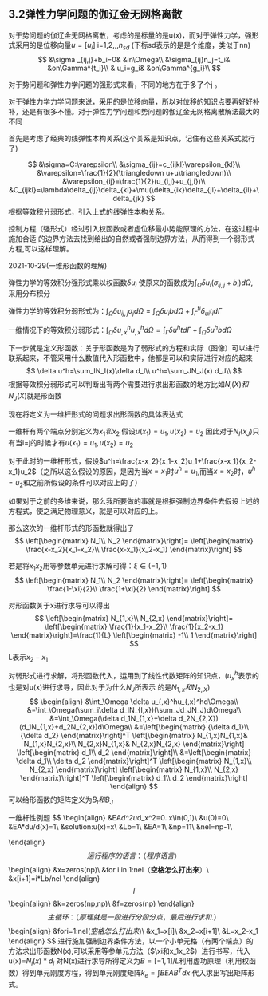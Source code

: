 ## 3.2弹性力学问题的伽辽金无网格离散

对于势问题的伽辽金无网格离散，考虑的是标量的是u(x)，而对于弹性力学，强形式采用的是位移向量$u=[u_i]$ i=1,2,,,$n_{sd}$ (下标sd表示的是是个维度，类似于nn)
$$
&\sigma _{ij,j}+b_i=0&
&in\Omega\\
&\sigma_{ij}n_j=t_i&
&on\Gamma^{t_i}\\
& u_i=g_i&
&on\Gamma^{g_i}\\
$$



对于势问题和弹性力学问题的强形式来看，不同的地方在于多了个j 。

对于弹性力学力学问题来说，采用的是位移向量，所以对位移的知识点要再好好补补，还是有很多不懂。对于弹性力学问题和势问题的伽辽金无网格离散解法最大的不同

首先是考虑了经典的线弹性本构关系(这个关系是知识点，记住有这些关系式就行了)

$$
&\sigma=C:\varepsilon\\
&\sigma_{ij}=c_{ijkl}\varepsilon_{kl}\\
&\varepsilon=\frac{1}{2}(\triangledown u+u\triangledown)\\
&\varepsilon_{ij}=\frac{1}{2}(u_{i,j}+u_{j,i})\\
&C_{ijkl}=\lambda\delta_{ij}\delta_{kl}+\mu(\delta_{ik}\delta_{jl}+\delta_{il}+\delta_{jk}
$$
根据等效积分弱形式，引入上式的线弹性本构关系。

控制方程（强形式）经过引入权函数或者虚位移最小势能原理的方法，在这过程中施加合适 的边界方法去找到给出的自然或者强制边界方法，从而得到一个弱形式方程,可以这样理解。

2021-10-29(一维形函数的理解)

弹性力学的等效积分强形式乘以权函数$\delta u_i$ 使原来的函数成为$\int_\Omega \delta u_i(\sigma_{ij,j}+b_i)d\Omega$,采用分布积分

弹性力学的等效积分弱形式为：$\int_\Omega \delta u_{ij,j}\sigma_jd\Omega=\int_\Omega \delta u_{i}bd\Omega+\int_\Gamma^{ti}\delta _{ui}t_id\Gamma$

一维情况下的等效积分弱形式：$\int_\Omega \delta u_{,x}^hu_{,x}^hd\Omega=\int_\Gamma \delta u^htd\Gamma+\int_\Omega \delta u^hbd\Omega$

下一步就是定义形函数：关于形函数是为了弱形式的方程和实际（图像）可以进行联系起来，不管采用什么数值代入形函数中，他都是可以和实际进行对应的起来
$$
\delta u^h=\sum_IN_I(x)\delta d_I\\
u^h=\sum_JN_J(x) d_J\\
$$
根据等效积分弱形式可以判断出有两个需要进行求出形函数的地方比如$N_I(X)和N_J(X)$就是形函数

现在将定义为一维杆形式的问题求出形函数的具体表达式

一维杆有两个端点分别定义为$x_1和x_2$ 假设$u(x_1)=u_1,u(x_2)=u_2$ 因此对于$N_I(x_J)$只有当i=j的时候才有$u(x_1)=u_1,u(x_2)=u_2$

对于此时的一维杆形式，假设$u^h=\frac{x-x_2}{x_1-x_2}u_1+\frac{x-x_1}{x_2-x_1}u_2$（之所以这么假设的原因，是因为当$x=x_1$时$u^h=u_1$,而当$x=x_2$时，$u^h=u_2$和之前所假设的条件可以对应上的了）

如果对于之前的多维来说，那么我所要做的事就是根据强制边界条件去假设上述的方程式，使之满足物理意义，就是可以对应的上。

那么这次的一维杆形式的形函数就得出了
$$
\left[\begin{matrix}
N_1\\
N_2
\end{matrix}\right]=
\left[\begin{matrix}
\frac{x-x_2}{x_1-x_2}\\
\frac{x-x_1}{x_2-x_1}
\end{matrix}\right]
$$

若是将$x_1x_2$用等参数单元进行求解可得：$\xi \in (-1,1)$
$$
\left[\begin{matrix}
N_1\\
N_2
\end{matrix}\right]=
\left[\begin{matrix}
\frac{1-\xi}{2}\\
\frac{1+\xi}{2}
\end{matrix}\right]
$$


对形函数关于x进行求导可以得出
$$
\left[\begin{matrix}
N_{1,x}\\
N_{2,x}
\end{matrix}\right]=
\left[\begin{matrix}
\frac{1}{x_1-x_2}\\
\frac{1}{x_2-x_1}
\end{matrix}\right]=\frac{1}{L}
\left[\begin{matrix}
-1\\
1
\end{matrix}\right]
$$
L表示$x_2-x_1$

对弱形式进行求解，将形函数代入，运用到了线性代数矩阵的知识点，($u_x^h$表示的也是对u(x)进行求导，因此对于为什么$N_J$所表示 的是$N_{1,x}和N_{2,X}$)
$$
\begin{align}
&\int_\Omega \delta u_{,x}^hu_{,x}^hd\Omega\\
&=\int_\Omega(\sum_i\delta d_IN_{I,x})(\sum_Jd_JN_J)d\Omega\\
&=\int_\Omega(\delta d_1N_{1,x}+\delta d_2N_{2,X})(d_1N_{1,x}+d_2N_{2,x})d\Omega\\
&=\left[\begin{matrix}
{\delta d_1}\\
{\delta d_2}
\end{matrix}\right]^T
\left[\begin{matrix}
N_{1,x}N_{1,x}&
N_{1,x}N_{2,x}\\
N_{2,x}N_{1,x}&
N_{2,x}N_{2,x}
\end{matrix}\right]
\left[\begin{matrix}
d_1\\
d_2
\end{matrix}\right]\\
&=\left[\begin{matrix}
\delta d_1\\
\delta d_2
\end{matrix}\right]^T
\left[\begin{matrix}
N_{1,x}\\
N_{2,x}
\end{matrix}\right]
\left[\begin{matrix}
N_{1,x}\\
N_{2,x}
\end{matrix}\right]^T
\left[\begin{matrix}
d_1\\
d_2
\end{matrix}\right]
\end{align}
$$
可以给形函数的矩阵定义为$B_I和B_J$

一维杆性例题
$$
\begin{align}
&EA*d^2u*d_x^2=0.  x\in(0,1)\\
&u(0)=0\\
&EA*du/d(x)=1\\
&solution:u(x)=x\\
&Lb=1\\
&EA=1\\
&np=11\\
&nel=np-1\\

\end{align}
$$
运行程序的语言：（程序语言）
$$
\begin{align}
&x=zeros(np)\\
&for i in 1:nel（**空格怎么打出来**）\\
&x[i+1]=i*Lb/nel
\end{align}
$$
l
$$
\begin{align}
&k=zeros(np,np)\\
&f=zeros(np)
\end{align}
$$
主循环：（原理就是一段进行分段分点，最后进行求和.）
$$
\begin{align}
&fori=1:nel(*空格怎么打出来*)\\
&x_1=x[i]\\
&x_2=x[i+1]\\
&L=x_2-x_1
\end{align}
$$
进行施加强制边界条件方法，以一个小单元格（有两个端点）的方法求出形函数N(x),可以采用等参单元方法（$\xi和x_1x_2$）进行书写，代入u(x)=$N_i(x)*d_i$ 对N(x)进行求导所得定义为$B=[-1,1]/L$利用虚功原理（利用权函数）得到单元刚度方程，得到单元刚度矩阵$k_e=\int BEAB^T dx$ 代入求出写出矩阵形式。

​           

